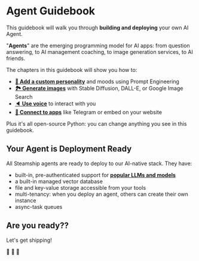 # Agent Guidebook

This guidebook will walk you through **building and deploying** your own AI Agent.

"**Agents**" are the emerging programming model for AI apps: from question answering, to AI management coaching, to image generation services, to AI friends.

The chapters in this guidebook will show you how to:

- [**🤖 Add a custom personality**](/agent-guidebook/personality/add-a-personality) and moods using Prompt Engineering
- [**🏞️ Generate images**](/agent-guidebook/generate-images) with Stable Diffusion, DALL-E, or Google Image Search
- [**🔈 Use voice**](/agent-guidebook/generate-speech) to interact with you
- [**📲 Connect to apps**](/agent-guidebook/connect/use-on-the-web) like Telegram or embed on your website

[//]: # '- [**💁‍️️ Answer questions**](/agent-guidebook/question-answering) about PDFs, YouTube videos, or private datasets'

Plus it's all open-source Python: you can change anything you see in this guidebook.

## Your Agent is Deployment Ready

All Steamship agents are ready to deploy to our AI-native stack. They have:

- built-in, pre-authenticated support for [**popular LLMs and models**](https://github.com/steamship-plugins)
- a built-in managed vector database
- file and key-value storage accessible from your tools
- multi-tenancy: when you deploy an agent, others can create their own instance
- async-task queues

## Are you ready??

Let's get shipping!

🚢 🚢 🚢
